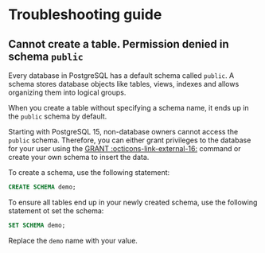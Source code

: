 # Troubleshooting guide

## Cannot create a table. Permission denied in schema `public`

Every database in PostgreSQL has a default schema called `public`. A schema stores database objects like tables, views, indexes and allows organizing them into logical groups.

When you create a table without specifying a schema name, it ends up in the `public` schema by default. 

Starting with PostgreSQL 15, non-database owners cannot access the `public` schema. Therefore, you can either grant privileges to the database for your user using the [GRANT :octicons-link-external-16:](https://www.postgresql.org/docs/{{pgvesrion}}/sql-grant.html) command or create your own schema to insert the data.

To create a schema, use the following statement:

```sql
CREATE SCHEMA demo;
```

To ensure all tables end up in your newly created schema, use the following statement ot set the schema:

```sql
SET SCHEMA demo;
```

Replace the `demo` name with your value.

